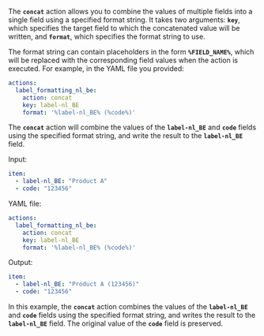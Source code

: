 
The **`concat`** action allows you to combine the values of multiple fields into a single field using a specified format string. It takes two arguments: **`key`**, which specifies the target field to which the concatenated value will be written, and **`format`**, which specifies the format string to use.

The format string can contain placeholders in the form **`%FIELD_NAME%`**, which will be replaced with the corresponding field values when the action is executed. For example, in the YAML file you provided:

```yaml
actions:
  label_formatting_nl_be:
    action: concat
    key: label-nl_BE
    format: '%label-nl_BE% (%code%)'
```

The **`concat`** action will combine the values of the **`label-nl_BE`** and **`code`** fields using the specified format string, and write the result to the **`label-nl_BE`** field.

Input:

```yaml
item:
  - label-nl_BE: "Product A"
  - code: "123456"
```

YAML file:

```yaml
actions:
  label_formatting_nl_be:
    action: concat
    key: label-nl_BE
    format: '%label-nl_BE% (%code%)'
```

Output:

```yaml
item:
  - label-nl_BE: "Product A (123456)"
  - code: "123456"
```

In this example, the **`concat`** action combines the values of the **`label-nl_BE`** and **`code`** fields using the specified format string, and writes the result to the **`label-nl_BE`** field. The original value of the **`code`** field is preserved.